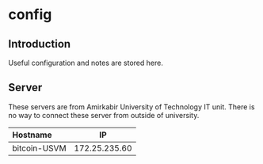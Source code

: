 # config

## Introduction
Useful configuration and notes are stored here.

## Server
These servers are from Amirkabir University of Technology IT unit.
There is no way to connect these server from outside of university.

| Hostname      | IP            |
| :------------ |:-------------:|
| bitcoin-USVM  | 172.25.235.60 |
